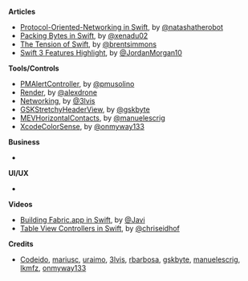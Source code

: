 
**Articles**

* [Protocol-Oriented-Networking in Swift](https://www.natashatherobot.com/protocol-oriented-networking-in-swift/), by [@natashatherobot](https://twitter.com/natashatherobot)
* [Packing Bytes in Swift](http://www.russbishop.net/packing-bytes-in-swift), by [@xenadu02](https://twitter.com/xenadu02)
* [The Tension of Swift](http://inessential.com/2016/05/14/the_tension_of_swift), by [@brentsimmons](https://twitter.com/brentsimmons)
* [Swift 3 Features Highlight](https://medium.com/the-traveled-ios-developers-guide/swift-3-feature-highlight-c38f94359731#.it6sex1iw), by [@JordanMorgan10](https://twitter.com/JordanMorgan10)

**Tools/Controls**

* [PMAlertController](https://github.com/Codeido/PMAlertController), by [@pmusolino](https://twitter.com/pmusolino)
* [Render](https://github.com/alexdrone/Render), by [@alexdrone](https://github.com/alexdrone)
* [Networking](https://github.com/3lvis/Networking), by [@3lvis](https://twitter.com/3lvis)
* [GSKStretchyHeaderView](https://github.com/gskbyte/GSKStretchyHeaderView), by [@gskbyte](https://twitter.com/gskbyte)
* [MEVHorizontalContacts](https://github.com/manuelescrig/MEVHorizontalContacts), by [@manuelescrig](https://twitter.com/manuelescrig)
* [XcodeColorSense](https://github.com/onmyway133/XcodeColorSense), by [@onmyway133](https://twitter.com/onmyway133)

**Business**

* 

**UI/UX**

* 

**Videos**

* [Building Fabric.app in Swift](https://realm.io/news/slug-javi-soto-building-fabric-in-swift/), by [@Javi](https://twitter.com/Javi)
* [Table View Controllers in Swift](https://realm.io/news/tryswift-chris-eidhof-table-view-controllers-swift/), by [@chriseidhof](https://twitter.com/chriseidhof)

**Credits**

* [Codeido](https://github.com/Codeido), [mariusc](https://github.com/mariusc), [uraimo](https://github.com/uraimo), [3lvis](https://github.com/3lvis), [rbarbosa](https://github.com/rbarbosa), [gskbyte](https://github.com/gskbyte), [manuelescrig](https://github.com/manuelescrig), [lkmfz](https://github.com/lkmfz), [onmyway133](https://github.com/onmyway133)
